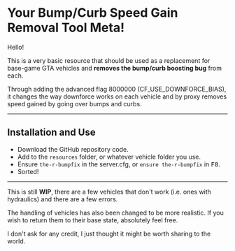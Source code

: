 # Your Bump/Curb Speed Gain Removal Tool Meta!

Hello!

This is a very basic resource that should be used as a replacement for base-game GTA vehicles and **removes the bump/curb boosting bug** from each.

Through adding the advanced flag 8000000 (CF_USE_DOWNFORCE_BIAS), it changes the way downforce works on each vehicle and by proxy removes speed gained by going over bumps and curbs.

--------------------------------------------------------------------------------------------------------------------------------------------------

## Installation and Use
- Download the GitHub repository code.
- Add to the `resources` folder, or whatever vehicle folder you use.
- Ensure `the-r-bumpfix` in the server.cfg, or `ensure the-r-bumpfix` in <kbd>F8</kbd>.
- Sorted!

--------------------------------------------------------------------------------------------------------------------------------------------------

This is still **WIP**, there are a few vehicles that don't work (i.e. ones with hydraulics) and there are a few errors.

The handling of vehicles has also been changed to be more realistic. If you wish to return them to their base state, absolutely feel free.

I don't ask for any credit, I just thought it might be worth sharing to the world. 
